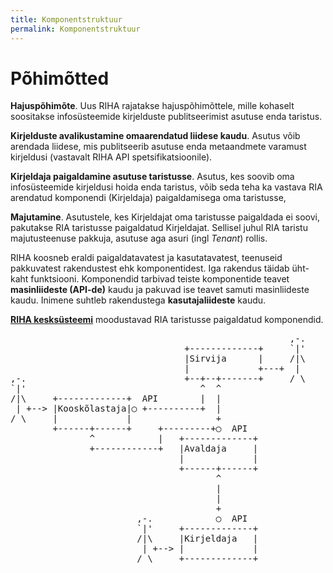 ```yaml
---
title: Komponentstruktuur
permalink: Komponentstruktuur
---
```


# Põhimõtted

__Hajuspõhimõte__. Uus RIHA rajatakse hajuspõhimõttele, mille kohaselt soositakse infosüsteemide kirjelduste publitseerimist asutuse enda taristus.

__Kirjelduste avalikustamine omaarendatud liidese kaudu__. Asutus võib arendada liidese, mis publitseerib asutuse enda metaandmete varamust kirjeldusi (vastavalt RIHA API spetsifikatsioonile).

__Kirjeldaja paigaldamine asutuse taristusse__.  Asutus, kes soovib oma infosüsteemide kirjeldusi hoida enda taristus,  võib seda teha ka vastava RIA arendatud komponendi (Kirjeldaja) paigaldamisega oma taristusse,

__Majutamine__. Asutustele, kes Kirjeldajat oma taristusse paigaldada ei soovi, pakutakse RIA taristusse paigaldatud Kirjeldajat. Sellisel juhul RIA taristu majutusteenuse pakkuja, asutuse aga asuri (ingl _Tenant_) rollis.

RIHA koosneb eraldi paigaldatavatest ja kasutatavatest, teenuseid pakkuvatest rakendustest ehk komponentidest. Iga rakendus täidab üht-kaht funktsiooni. Komponendid tarbivad teiste komponentide teavet __masinliideste (API-de)__ kaudu ja pakuvad ise teavet samuti masinliideste kaudu. Inimene suhtleb rakendustega __kasutajaliideste__ kaudu.

__[RIHA kesksüsteemi](Kesk)__ moodustavad RIA taristusse paigaldatud komponendid.

<pre>
                                                     ,-.
                                 +-------------+     `|'
                                 |Sirvija      |     /|\
                                 |             +---+  |
,-.                              +--+--+-------+     / \
`|'                                 ^  ^
/|\     +-------------+  API        |  |
 | +--> |Kooskõlastaja|◯ +----------+  |
/ \     |             |                +
        +------+------+     +---------+◯  API
               ^            |   +-------------+
               +------------+   |Avaldaja     |
                                |             |
                                +------+------+
                                       ^
                                       |
                                       |
                                       +
                        ,-.            ◯  API
                        `|'     +-------------+
                        /|\     |Kirjeldaja   |
                         | +--> |             |
                        / \     +-------------+
  
</pre>  



